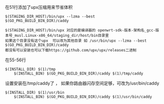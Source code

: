 
在51行添加了upx压缩用来节省体积
```shell
$(STAGING_DIR_HOST)/bin/upx --lzma --best $(GO_PKG_BUILD_BIN_DIR)/caddy

$(STAGING_DIR_HOST)/bin/upx 对应的是编译器的 openwrt-sdk-版本-架构名_gcc-版本号_musl.Linux-x86_64/staging_dir/host/bin目录里 
如果这个目录没有这个upx  可以改为其他目录 如 /usr/bin/upx --lzma --best $(GO_PKG_BUILD_BIN_DIR)/caddy
都没有可以安装也可以下载https://github.com/upx/upx/releases二进制
```

在55-56行 
```shell
$(INSTALL_DIR) $(1)/tmp
	$(INSTALL_BIN) $(GO_PKG_BUILD_BIN_DIR)/caddy $(1)/tmp/caddy
```

设置安装在/tmp/caddy了 ， 如果你路由器闪存空间足够，可改为/usr/bin/caddy
```shell
$(INSTALL_DIR) $(1)/usr/bin
	$(INSTALL_BIN) $(GO_PKG_BUILD_BIN_DIR)/caddy $(1)/usr/bin/caddy
```
